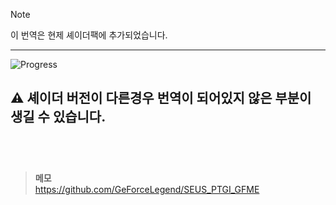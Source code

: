 > [!NOTE] 
> 이 번역은 현제 셰이더팩에 추가되었습니다.

---

![Progress](https://img.shields.io/badge/작업률-100%25-green?style=flat-square)

⚠️ **셰이더 버전이 다른경우 번역이 되어있지 않은 부분이 생길 수 있습니다.**
<br/>
<br/>
--
<br/>

> **메모**  
https://github.com/GeForceLegend/SEUS_PTGI_GFME